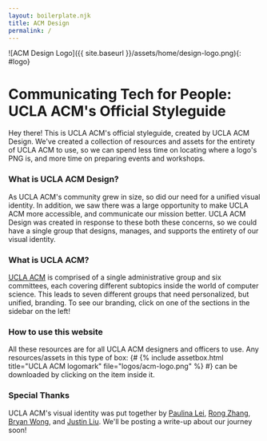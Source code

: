 ```yaml
---
layout: boilerplate.njk
title: ACM Design
permalink: /
---
```

![ACM Design Logo]({{ site.baseurl }}/assets/home/design-logo.png){: #logo}

# Communicating Tech for People: UCLA ACM's Official Styleguide  #
Hey there! This is UCLA ACM's official styleguide, created by UCLA ACM Design. We've created a collection of resources and assets for the entirety of UCLA ACM to use, so we can spend less time on locating where a logo's PNG is, and more time on preparing events and workshops.

### What is UCLA ACM Design? ###
As UCLA ACM's community grew in size, so did our need for a unified visual identity. In addition, we saw there was a large opportunity to make UCLA ACM more accessible, and communicate our mission better. UCLA ACM Design was created in response to these both these concerns, so we could have a single group that designs, manages, and supports the entirety of our visual identity.

### What is UCLA ACM? ###
[UCLA ACM](http://www.uclaacm.com/) is comprised of a single administrative group and six committees, each covering different subtopics inside the world of computer science. This leads to seven different groups that need personalized, but unified, branding. To see our branding, click on one of the sections in the sidebar on the left!

### How to use this website ###
All these resources are for all UCLA ACM designers and officers to use. Any resources/assets in this type of box:
{# {% include assetbox.html title="UCLA ACM logomark" file="logos/acm-logo.png" %} #}
can be downloaded by clicking on the item inside it.

### Special Thanks ###
UCLA ACM's visual identity was put together by <a href="http://www.paulinalei.com/">Paulina Lei</a>, <a href="https://rongzhang.myportfolio.com">Rong Zhang</a>, <a href="http://wongbryan.design/">Bryan Wong</a>, and <a href="https://justin-liu.me/">Justin Liu</a>. We'll be posting a write-up about our journey soon!